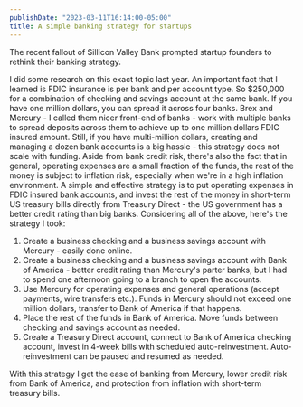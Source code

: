 ```yaml
---
publishDate: "2023-03-11T16:14:00-05:00"
title: A simple banking strategy for startups
---
```


The recent fallout of Sillicon Valley Bank prompted startup founders to rethink their banking strategy.

I did some research on this exact topic last year. An important fact that I learned is FDIC insurance is per bank and per account type. So $250,000 for a combination of checking and savings account at the same bank. If you have one million dollars, you can spread it across four banks. Brex and Mercury - I called them nicer front-end of banks - work with multiple banks to spread deposits across them to achieve up to one million dollars FDIC insured amount. Still, if you have multi-million dollars, creating and managing a dozen bank accounts is a big hassle - this strategy does not scale with funding. Aside from bank credit risk, there's also the fact that in general, operating expenses are a small fraction of the funds, the rest of the money is subject to inflation risk, especially when we're in a high inflation environment. A simple and effective strategy is to put operating expenses in FDIC insured bank accounts, and invest the rest of the money in short-term US treasury bills directly from Treasury Direct - the US government has a better credit rating than big banks. Considering all of the above, here's the strategy I took:

1. Create a business checking and a business savings account with Mercury - easily done online.
2. Create a business checking and a business savings account with Bank of America - better credit rating than Mercury's parter banks, but I had to spend one afternoon going to a branch to open the accounts.
3. Use Mercury for operating expenses and general operations (accept payments, wire transfers etc.). Funds in Mercury should not exceed one million dollars, transfer to Bank of America if that happens.
4. Place the rest of the funds in Bank of America. Move funds between checking and savings account as needed.
5. Create a Treasury Direct account, connect to Bank of America checking account, invest in 4-week bills with scheduled auto-reinvestment. Auto-reinvestment can be paused and resumed as needed.

With this strategy I get the ease of banking from Mercury, lower credit risk from Bank of America, and protection from inflation with short-term treasury bills.
